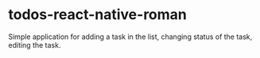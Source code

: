 # todos-react-native-roman
Simple application for adding a task in the list, changing status of the task, editing the task.
